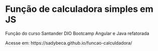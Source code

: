 <h1> Função de calculadora simples em JS </h1>
<p> Função do curso Santander DIO Bootcamp Angular e Java refatorada<p>
<p>Acesse em: https://sadybeca.github.io/funcao-calculdadora/</p>
